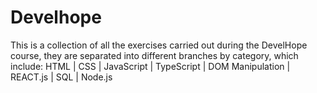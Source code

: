# Develhope
This is a collection of all the exercises carried out during the DevelHope course, they are separated into different branches by category, which include: 
HTML | CSS | JavaScript | TypeScript | DOM Manipulation | REACT.js | SQL | Node.js
